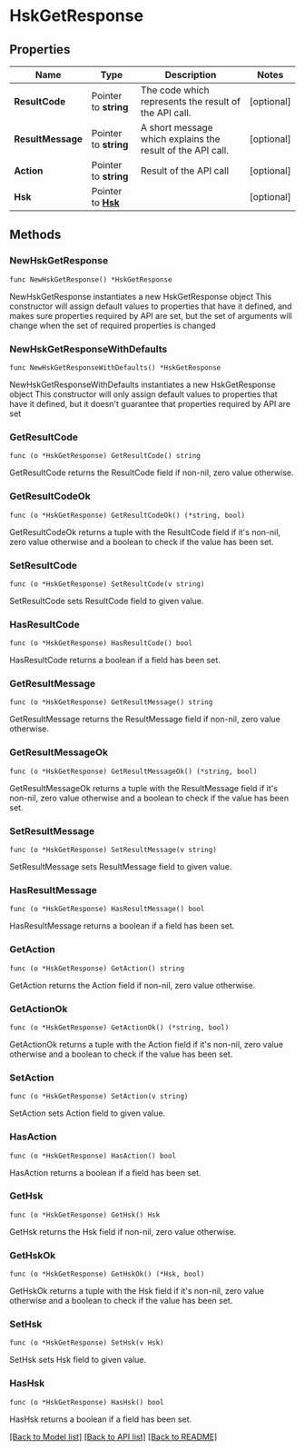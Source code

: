 # HskGetResponse

## Properties

Name | Type | Description | Notes
------------ | ------------- | ------------- | -------------
**ResultCode** | Pointer to **string** | The code which represents the result of the API call. | [optional] 
**ResultMessage** | Pointer to **string** | A short message which explains the result of the API call. | [optional] 
**Action** | Pointer to **string** | Result of the API call | [optional] 
**Hsk** | Pointer to [**Hsk**](Hsk.md) |  | [optional] 

## Methods

### NewHskGetResponse

`func NewHskGetResponse() *HskGetResponse`

NewHskGetResponse instantiates a new HskGetResponse object
This constructor will assign default values to properties that have it defined,
and makes sure properties required by API are set, but the set of arguments
will change when the set of required properties is changed

### NewHskGetResponseWithDefaults

`func NewHskGetResponseWithDefaults() *HskGetResponse`

NewHskGetResponseWithDefaults instantiates a new HskGetResponse object
This constructor will only assign default values to properties that have it defined,
but it doesn't guarantee that properties required by API are set

### GetResultCode

`func (o *HskGetResponse) GetResultCode() string`

GetResultCode returns the ResultCode field if non-nil, zero value otherwise.

### GetResultCodeOk

`func (o *HskGetResponse) GetResultCodeOk() (*string, bool)`

GetResultCodeOk returns a tuple with the ResultCode field if it's non-nil, zero value otherwise
and a boolean to check if the value has been set.

### SetResultCode

`func (o *HskGetResponse) SetResultCode(v string)`

SetResultCode sets ResultCode field to given value.

### HasResultCode

`func (o *HskGetResponse) HasResultCode() bool`

HasResultCode returns a boolean if a field has been set.

### GetResultMessage

`func (o *HskGetResponse) GetResultMessage() string`

GetResultMessage returns the ResultMessage field if non-nil, zero value otherwise.

### GetResultMessageOk

`func (o *HskGetResponse) GetResultMessageOk() (*string, bool)`

GetResultMessageOk returns a tuple with the ResultMessage field if it's non-nil, zero value otherwise
and a boolean to check if the value has been set.

### SetResultMessage

`func (o *HskGetResponse) SetResultMessage(v string)`

SetResultMessage sets ResultMessage field to given value.

### HasResultMessage

`func (o *HskGetResponse) HasResultMessage() bool`

HasResultMessage returns a boolean if a field has been set.

### GetAction

`func (o *HskGetResponse) GetAction() string`

GetAction returns the Action field if non-nil, zero value otherwise.

### GetActionOk

`func (o *HskGetResponse) GetActionOk() (*string, bool)`

GetActionOk returns a tuple with the Action field if it's non-nil, zero value otherwise
and a boolean to check if the value has been set.

### SetAction

`func (o *HskGetResponse) SetAction(v string)`

SetAction sets Action field to given value.

### HasAction

`func (o *HskGetResponse) HasAction() bool`

HasAction returns a boolean if a field has been set.

### GetHsk

`func (o *HskGetResponse) GetHsk() Hsk`

GetHsk returns the Hsk field if non-nil, zero value otherwise.

### GetHskOk

`func (o *HskGetResponse) GetHskOk() (*Hsk, bool)`

GetHskOk returns a tuple with the Hsk field if it's non-nil, zero value otherwise
and a boolean to check if the value has been set.

### SetHsk

`func (o *HskGetResponse) SetHsk(v Hsk)`

SetHsk sets Hsk field to given value.

### HasHsk

`func (o *HskGetResponse) HasHsk() bool`

HasHsk returns a boolean if a field has been set.


[[Back to Model list]](../README.md#documentation-for-models) [[Back to API list]](../README.md#documentation-for-api-endpoints) [[Back to README]](../README.md)


